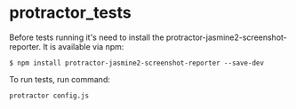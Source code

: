 # protractor_tests

Before tests running it's need to install the protractor-jasmine2-screenshot-reporter. It is available via npm:

`$ npm install protractor-jasmine2-screenshot-reporter --save-dev`

To run tests, run command:

`protractor config.js`